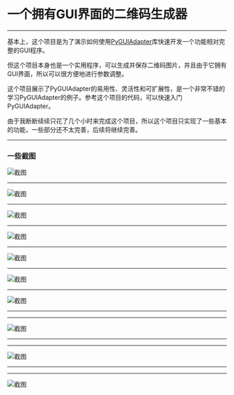 # 一个拥有GUI界面的二维码生成器

---

基本上，这个项目是为了演示如何使用[PyGUIAdapter](https://github.com/zimolab/PyGUIAdapter)库快速开发一个功能相对完整的GUI程序。

但这个项目本身也是一个实用程序，可以生成并保存二维码图片，并且由于它拥有GUI界面，所以可以很方便地进行参数调整。

这个项目展示了PyGUIAdapter的易用性、灵活性和可扩展性，是一个非常不错的学习PyGUIAdapter的例子。参考这个项目的代码，可以快速入门PyGUIAdapter。

由于我断断续续只花了几个小时来完成这个项目，所以这个项目只实现了一些基本的功能，一些部分还不太完善，后续将继续完善。

---
### 一些截图
![截图](./screenshoots/img.png)

---

![截图](./screenshoots/img_1.png)

---

![截图](./screenshoots/img_2.png)

---

![截图](./screenshoots/img_3.png)

---

![截图](./screenshoots/img_4.png)

---

![截图](./screenshoots/img_5.png)

---

![截图](./screenshoots/img_6.png)

---

---

![截图](./screenshoots/img_7.png)

---

---

![截图](./screenshoots/img_8.png)

---

---

![截图](./screenshoots/img_9.png)


